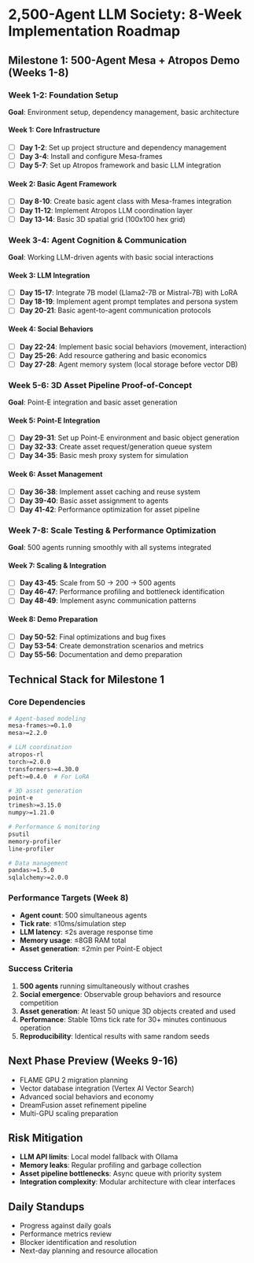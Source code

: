 # 2,500-Agent LLM Society: 8-Week Implementation Roadmap

## Milestone 1: 500-Agent Mesa + Atropos Demo (Weeks 1-8)

### Week 1-2: Foundation Setup
**Goal**: Environment setup, dependency management, basic architecture

#### Week 1: Core Infrastructure
- [ ] **Day 1-2**: Set up project structure and dependency management
- [ ] **Day 3-4**: Install and configure Mesa-frames 
- [ ] **Day 5-7**: Set up Atropos framework and basic LLM integration

#### Week 2: Basic Agent Framework
- [ ] **Day 8-10**: Create basic agent class with Mesa-frames integration
- [ ] **Day 11-12**: Implement Atropos LLM coordination layer
- [ ] **Day 13-14**: Basic 3D spatial grid (100x100 hex grid)

### Week 3-4: Agent Cognition & Communication
**Goal**: Working LLM-driven agents with basic social interactions

#### Week 3: LLM Integration
- [ ] **Day 15-17**: Integrate 7B model (Llama2-7B or Mistral-7B) with LoRA
- [ ] **Day 18-19**: Implement agent prompt templates and persona system
- [ ] **Day 20-21**: Basic agent-to-agent communication protocols

#### Week 4: Social Behaviors
- [ ] **Day 22-24**: Implement basic social behaviors (movement, interaction)
- [ ] **Day 25-26**: Add resource gathering and basic economics
- [ ] **Day 27-28**: Agent memory system (local storage before vector DB)

### Week 5-6: 3D Asset Pipeline Proof-of-Concept
**Goal**: Point-E integration and basic asset generation

#### Week 5: Point-E Integration
- [ ] **Day 29-31**: Set up Point-E environment and basic object generation
- [ ] **Day 32-33**: Create asset request/generation queue system
- [ ] **Day 34-35**: Basic mesh proxy system for simulation

#### Week 6: Asset Management
- [ ] **Day 36-38**: Implement asset caching and reuse system
- [ ] **Day 39-40**: Basic asset assignment to agents
- [ ] **Day 41-42**: Performance optimization for asset pipeline

### Week 7-8: Scale Testing & Performance Optimization
**Goal**: 500 agents running smoothly with all systems integrated

#### Week 7: Scaling & Integration
- [ ] **Day 43-45**: Scale from 50 → 200 → 500 agents
- [ ] **Day 46-47**: Performance profiling and bottleneck identification
- [ ] **Day 48-49**: Implement async communication patterns

#### Week 8: Demo Preparation
- [ ] **Day 50-52**: Final optimizations and bug fixes
- [ ] **Day 53-54**: Create demonstration scenarios and metrics
- [ ] **Day 55-56**: Documentation and demo preparation

## Technical Stack for Milestone 1

### Core Dependencies
```bash
# Agent-based modeling
mesa-frames>=0.1.0
mesa>=2.2.0

# LLM coordination
atropos-rl
torch>=2.0.0
transformers>=4.30.0
peft>=0.4.0  # For LoRA

# 3D asset generation
point-e
trimesh>=3.15.0
numpy>=1.21.0

# Performance & monitoring
psutil
memory-profiler
line-profiler

# Data management
pandas>=1.5.0
sqlalchemy>=2.0.0
```

### Performance Targets (Week 8)
- **Agent count**: 500 simultaneous agents
- **Tick rate**: ≤10ms/simulation step
- **LLM latency**: ≤2s average response time
- **Memory usage**: ≤8GB RAM total
- **Asset generation**: ≤2min per Point-E object

### Success Criteria
1. **500 agents** running simultaneously without crashes
2. **Social emergence**: Observable group behaviors and resource competition
3. **Asset generation**: At least 50 unique 3D objects created and used
4. **Performance**: Stable 10ms tick rate for 30+ minutes continuous operation
5. **Reproducibility**: Identical results with same random seeds

## Next Phase Preview (Weeks 9-16)
- FLAME GPU 2 migration planning
- Vector database integration (Vertex AI Vector Search)
- Advanced social behaviors and economy
- DreamFusion asset refinement pipeline
- Multi-GPU scaling preparation

## Risk Mitigation
- **LLM API limits**: Local model fallback with Ollama
- **Memory leaks**: Regular profiling and garbage collection
- **Asset pipeline bottlenecks**: Async queue with priority system
- **Integration complexity**: Modular architecture with clear interfaces

## Daily Standups
- Progress against daily goals
- Performance metrics review
- Blocker identification and resolution
- Next-day planning and resource allocation 